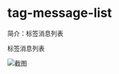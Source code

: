 # tag-message-list

简介：标签消息列表

标签消息列表

![截图](https://user-images.githubusercontent.com/1523060/39664002-246a6496-50af-11e8-996f-ed203d7ad564.png)
